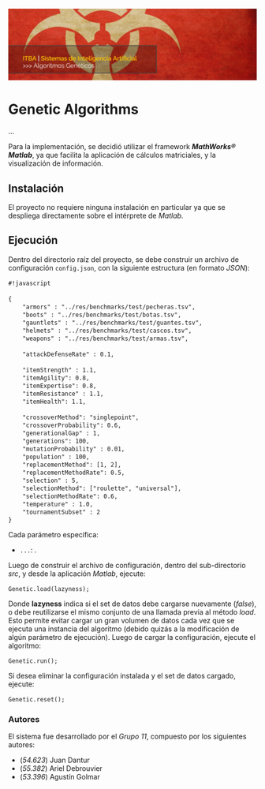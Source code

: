 ![...](res/images/header.jpg)

# Genetic Algorithms

...

Para la implementación, se decidió utilizar el framework
**_MathWorks® Matlab_**, ya que facilita la aplicación de cálculos
matriciales, y la visualización de información.

## Instalación

El proyecto no requiere ninguna instalación en particular ya que se despliega
directamente sobre el intérprete de _Matlab_.

## Ejecución

Dentro del directorio raíz del proyecto, se debe construir un archivo de
configuración `config.json`, con la siguiente estructura (en formato _JSON_):

```
#!javascript

{
	"armors" : "../res/benchmarks/test/pecheras.tsv",
	"boots" : "../res/benchmarks/test/botas.tsv",
	"gauntlets" : "../res/benchmarks/test/guantes.tsv",
	"helmets" : "../res/benchmarks/test/cascos.tsv",
	"weapons" : "../res/benchmarks/test/armas.tsv",

	"attackDefenseRate" : 0.1,

	"itemStrength" : 1.1,
	"itemAgility": 0.8,
	"itemExpertise": 0.8,
	"itemResistance" : 1.1,
	"itemHealth": 1.1,

	"crossoverMethod": "singlepoint",
	"crossoverProbability": 0.6,
	"generationalGap" : 1,
	"generations": 100,
	"mutationProbability" : 0.01,
	"population" : 100,
	"replacementMethod": [1, 2],
	"replacementMethodRate": 0.5,
	"selection" : 5,
	"selectionMethod": ["roulette", "universal"],
	"selectionMethodRate": 0.6,
	"temperature" : 1.0,
	"tournamentSubset" : 2
}

```

Cada parámetro especifica:

* `...`: .

Luego de construir el archivo de configuración, dentro del sub-directorio
*src*, y desde la aplicación _Matlab_, ejecute:

	Genetic.load(lazyness);

Donde **lazyness** indica si el set de datos debe cargarse nuevamente
(_false_), o debe reutilizarse el mismo conjunto de una llamada previa al
método _load_. Esto permite evitar cargar un gran volumen de datos cada vez
que se ejecuta una instancia del algoritmo (debido quizás a la modificación de
algún parámetro de ejecución). Luego de cargar la configuración, ejecute el
algoritmo:

	Genetic.run();

Si desea eliminar la configuración instalada y el set de datos cargado,
ejecute:

	Genetic.reset();

### Autores

El sistema fue desarrollado por el _Grupo 11_, compuesto por los siguientes
autores:

* (*54.623*) Juan Dantur
* (*55.382*) Ariel Debrouvier
* (*53.396*) Agustín Golmar
